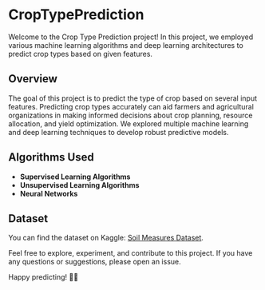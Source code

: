 # CropTypePrediction

Welcome to the Crop Type Prediction project! In this project, we employed various machine learning algorithms and deep learning architectures to predict crop types based on given features.

## Overview

The goal of this project is to predict the type of crop based on several input features. Predicting crop types accurately can aid farmers and agricultural organizations in making informed decisions about crop planning, resource allocation, and yield optimization. We explored multiple machine learning and deep learning techniques to develop robust predictive models.

## Algorithms Used

- **Supervised Learning Algorithms**
- **Unsupervised Learning Algorithms**
- **Neural Networks**

## Dataset

You can find the dataset on Kaggle: [Soil Measures Dataset](https://www.kaggle.com/datasets/amaanawan/soil-measures).

Feel free to explore, experiment, and contribute to this project. If you have any questions or suggestions, please open an issue.

Happy predicting! 🌾🔮
